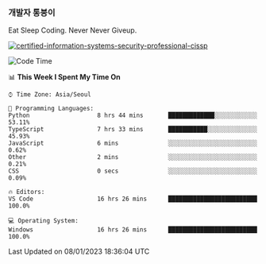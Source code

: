 ### 개발자 통붕이
Eat Sleep Coding.
Never Never Giveup.

[![certified-information-systems-security-professional-cissp](https://user-images.githubusercontent.com/44606727/157613689-acd84ec6-5f8f-4e79-89d9-a8d51f033634.png)](https://www.credly.com/badges/f394a010-85a0-450b-9136-8043af01d71c/public_url)

<!--START_SECTION:waka-->
![Code Time](http://img.shields.io/badge/Code%20Time-1%2C372%20hrs%2057%20mins-blue)

📊 **This Week I Spent My Time On** 

```text
⌚︎ Time Zone: Asia/Seoul

💬 Programming Languages: 
Python                   8 hrs 44 mins       █████████████░░░░░░░░░░░░   53.11% 
TypeScript               7 hrs 33 mins       ███████████░░░░░░░░░░░░░░   45.93% 
JavaScript               6 mins              ░░░░░░░░░░░░░░░░░░░░░░░░░   0.62% 
Other                    2 mins              ░░░░░░░░░░░░░░░░░░░░░░░░░   0.21% 
CSS                      0 secs              ░░░░░░░░░░░░░░░░░░░░░░░░░   0.09%

🔥 Editors: 
VS Code                  16 hrs 26 mins      █████████████████████████   100.0%

💻 Operating System: 
Windows                  16 hrs 26 mins      █████████████████████████   100.0%

```


 Last Updated on 08/01/2023 18:36:04 UTC
<!--END_SECTION:waka-->
